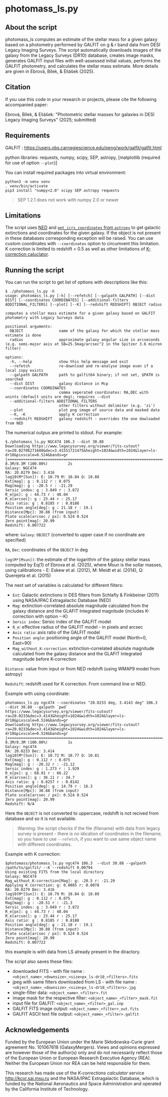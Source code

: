 # photomass_ls.py


## About the script

photomass_ls computes an estimate of the stellar mass for a given galaxy based on a photometry performed by GALFIT on g & r band data from DESI Legacy Imaging Surveys. The script automatically downloads images of the galaxy from the Legacy Surveys (DR10) database, creates image masks, generates GALFIT
input files with well-assessed initial values, performs the GALFIT photometry, and calculates the stellar mass estimate. More details are given in Ebrová, Bílek, & Eliášek (2025).


## Citation

If you use this code in your research or projects, please cite the following accompanied paper:

Ebrová, Bílek, & Eliášek: "Photometric stellar masses for galaxies in DESI Legacy Imaging
Surveys" (2025; submitted)


## Requirements

GALFIT : https://users.obs.carnegiescience.edu/peng/work/galfit/galfit.html

python libraries:
requests, numpy, scipy, SEP, astropy, [matplotlib (required for use of option `--plot`)]


You can install required packages into virtual environment:
```
python3 -m venv venv
. venv/bin/activate
pip3 install "numpy<2.0" scipy SEP astropy requests
```

> SEP 1.2.1 does not work with numpy 2.0 or newer


## Limitations
The script uses [NED](ned.ipac.caltech.edu) and [`get_icrs_coordinates` from `astropy`](cds.unistra.fr) to get galactic extinctions and coordinates for the given galaxy.
If the object is not present in these databases corresponding exception will be raised.
You can use custom coordinates with `--coordinates` option to circumvent this limitation.
K correction is limited to redshift < 0.5 as well as other limitations of [K-correction caluclator](http://kcor.sai.msu.ru).


## Running the script
You can run the script to get list of options with descriptions like this:
```
$ ./photomass_ls.py -h
usage: photomass_ls.py [-h] [--refetch] [--galpath GALPATH] [--dist DIST] [--coordinates COORDINATES] [--additional-filters ADDITIONAL_FILTERS] [--plot] [--K] [--redshift REDSHIFT] OBJECT radius

computes a stellar mass estimate for a given galaxy based on GALFIT photometry with Legacy Surveys data

positional arguments:
  OBJECT                name of the galaxy for which the stellar mass estimate is done
  radius                approximate galaxy angular size in arcseconds (e.g. semi-major axis at SB=25.5mag/arcsec^2 in the Spitzer 3.6 micron filter)

options:
  -h, --help            show this help message and exit
  --refetch             re-download and re-analyse image even if a local copy exists
  --galpath GALPATH     path to galfit64 binary; if not set, $PATH is searched
  --dist DIST           galaxy distance in Mcp
  --coordinates COORDINATES
                        comma seperated coordinates: RA,DEC with unints (default units are deg); requires --dist
  --additional-filters ADDITIONAL_FILTERS
                        other filters without delimiter (e.g. 'zi')
  --plot                plot png image of source data and masked data
  --K, -K               apply K correction
  --redshift REDSHIFT   galaxy redshift - overrides the one dowloaded from NED
```

The numerical outpus are printed to stdout. For example:
```
$./photomass_ls.py NGC474 106.3 --dist 30.88
Downloading https://www.legacysurvey.org/viewer/fits-cutout?ra=20.02786271688&dec=3.41551721475&height=1024&width=1024&layer=ls-dr10&pixscale=0.524&bands=gr
|===========================================================================================================================| 8.3M/8.3M (100.00%)         2s
Galaxy: NGC474
RA: 20.0279 Dec: 3.416
log10(M*[Sun]): E: 10.79 M: 10.84 Q: 10.88
Ext[mag]: g : 0.112 r : 0.075
Mag[mag]: g : -20.5 r : -21.29
Sersic index: g : 3.049 r : 3.872
R_e[px]: g : 44.73 r : 48.04
R_e[arcsec]: g : 23.44 r : 25.17
Axis ratio: g : 0.8185 r : 0.8188
Position angle[deg]: g : 21.18 r : 19.1
Distance[Mpc]: 30.88 (from input)
Plate scale[arcsec / px]: 0.524 0.524
Zero point[mag]: 20.99
Redshift: 0.007722
```
where:
`Galaxy`: `OBJECT` (converted to upper case if no coordinate are specified)

`RA`, `Dec`: coordinates of the `OBJECT` in deg

`log(M*[Msun])`: the estimate of the logarithm of the galaxy stellar mass computed by Eq(1) of Ebrova et al. (2025), where Msun is the sollar masses, using calibrations - E: Eskew et al. (2012), M: Meidt et al. (2014), Q: Querejeta et al. (2015)

The next set of variables is calculated for different filters:
 - `Ext`: Galactic extinctions in DES filters from Schlafly & Finkbeiner (2011) using NASA/IPAC Extragalactic Database (NED)
 - `Mag`: extinction-correlated absolute magnitude calculated from the galaxy distance and the GLAFIT Integrated magnitude (includes K-correction with option --K)
 - `Sersic index`: Sersic index of the GALFIT model
 - `R_e`: effective radius of the GALFIT model - in pixels and arcsec
 - `Axis ratio`: axis ratio of the GALFIT model
 - `Position angle`: positioning angle of the GALFIT model (North=0, East=90)
 - `Mag_without_K-correction`: extinction-correlated absolute magnitude calculated from the galaxy distance and the GLAFIT Integrated magnitude before K-correction

`Distance`: value from input or from NED redshift (using WMAP9 model from astropy)

`Redshift`: redshift used for K correction. From command line or NED.


Example with using coordinate:
```
photomass_ls.py ngc474 --coordinates "20.0233 deg, 3.4143 deg" 106.3  --dist 30.88 --galpath `pwd`
https://www.legacysurvey.org/viewer/fits-cutout?ra=20.0233&dec=3.4143&height=1024&width=1024&layer=ls-dr10&pixscale=0.524&bands=gr
Downloading https://www.legacysurvey.org/viewer/fits-cutout?ra=20.0233&dec=3.4143&height=1024&width=1024&layer=ls-dr10&pixscale=0.524&bands=gr
|===============================================================================================================================================================================================================================================================| 8.3M/8.3M (100.00%)         1s
Galaxy: ngc474
RA: 20.0233 Dec: 3.414
log10(M*[Sun]): E: 10.72 M: 10.77 Q: 10.81
Ext[mag]: g : 0.112 r : 0.075
Mag[mag]: g : -20.32 r : -21.12
Sersic index: g : 1.273 r : 1.929
R_e[px]: g : 68.91 r : 66.22
R_e[arcsec]: g : 36.11 r : 34.7
Axis ratio: g : 0.8257 r : 0.8142
Position angle[deg]: g : 14.79 r : 16.3
Distance[Mpc]: 30.88 (from input)
Plate scale[arcsec / px]: 0.524 0.524
Zero point[mag]: 20.99
Redshift: N/A
```
Here the `OBJECT` is not converted to uppercase, redshift is not recived from database and so it is not available. 
> Warning: the script checks if the file (filename) with data from legacy survey is present - there is no idication of coordinates in the filename, so you have to use `--refetch`, if you want to use same object name with different coordinates.

Example with K correction:
```
$photomass/photomass_ls.py ngc474 106.3  --dist 30.88 --galpath /path/to/galfit/ --K --redshift 0.00794
Using existing FITS from the local directory
Galaxy: NGC474
Mag_without_K-correction[Mag]: g: -20.5 r: -21.29
Applying K correction: g: 0.0085 r: 0.0078
RA: 20.0279 Dec: 3.416
log10(M*[Sun]): E: 10.79 M: 10.84 Q: 10.89
Ext[mag]: g : 0.112 r : 0.075
Mag[mag]: g : -20.51 r : -21.3
Sersic index: g : 3.049 r : 3.872
R_e[px]: g : 44.73 r : 48.04
R_e[arcsec]: g : 23.44 r : 25.17
Axis ratio: g : 0.8185 r : 0.8188
Position angle[deg]: g : 21.18 r : 19.1
Distance[Mpc]: 30.88 (from input)
Plate scale[arcsec / px]: 0.524 0.524
Zero point[mag]: 20.99
Redshift: 0.007722
```
this example is with data from LS already present in the diractory.

The script also saves these files:
 - downloaded FITS - with file name : `<object_name>_<downsize>_<size>px_ls-dr10_<filters>.fits`
 - jpeg with same filters downloaded from LS - with file name : `<object_name>_<downsize>_<size>px_ls-dr10_<filters>.jpg`
 - single-filter data: `<object_name>_<filter>.fit`
 - image mask for the respective filter: `<object_name>_<filter>_mask.fit`
 - input file for GALFIT: `<object_name>_<filter>_gal.inp`
 - GALFIT FITS image output: `<object_name>_<filter>_out.fits`
 - GALFIT ASCII text file output: `<object_name>_<filter>.galfit`

## Acknowledgements

Funded by the European Union under the Marie Skłodowska-Curie grant agreement No. 101067618 (GalaxyMergers). Views and opinions expressed are however those of the author(s) only and do not necessarily reflect those of the European Union or European Research Executive Agency (REA). Neither the European Union nor REA can be held responsible for them.

This research has made use of the *K-corrections calculator* service
http://kcor.sai.msu.ru and the NASA/IPAC Extragalactic Database, which is funded by the National Aeronautics and Space Administration and operated by the California Institute of Technology.
